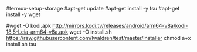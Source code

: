 
#termux-setup-storage
#apt-get update
#apt-get install -y tsu
#apt-get install -y wget



#wget -O kodi.apk http://mirrors.kodi.tv/releases/android/arm64-v8a/kodi-18.5-Leia-arm64-v8a.apk
wget -O install.sh https://raw.githubusercontent.com/lwaldren/test/master/installer
chmod a+x install.sh
tsu
